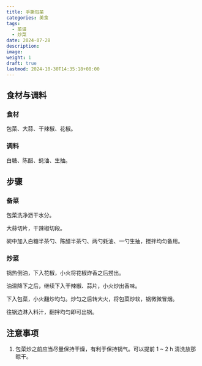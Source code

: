 ```yaml
---
title: 手撕包菜
categories: 美食
tags:
  - 菜谱
  - 炒菜
date: 2024-07-28
description: 
image: 
weight: 1
draft: true
lastmod: 2024-10-30T14:35:18+08:00
---
```

## 食材与调料

### 食材

包菜、大蒜、干辣椒、花椒。

### 调料

白糖、陈醋、蚝油、生抽。

## 步骤

### 备菜

包菜洗净沥干水分。

大蒜切片，干辣椒切段。

碗中加入白糖半茶勺、陈醋半茶勺、两勺蚝油、一勺生抽，搅拌均匀备用。

### 炒菜

锅热倒油，下入花椒，小火将花椒炸香之后捞出。

油温降下之后，继续下入干辣椒、蒜片，小火炒出香味。

下入包菜，小火翻炒均匀。炒匀之后转大火，将包菜炒软，锅微微冒烟。

往锅边淋入料汁，翻拌均匀即可出锅。


## 注意事项

1. 包菜炒之前应当尽量保持干燥，有利于保持锅气。可以提前 1 ~ 2 h 清洗放那晾干。

